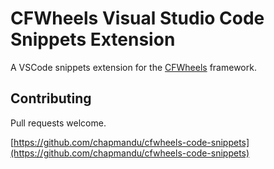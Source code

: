 # CFWheels Visual Studio Code Snippets Extension

A VSCode snippets extension for the [CFWheels](https://api.cfwheels.org) framework.

## Contributing

Pull requests welcome.

[https://github.com/chapmandu/cfwheels-code-snippets](https://github.com/chapmandu/cfwheels-code-snippets)